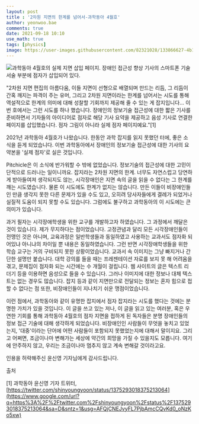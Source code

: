 ```yaml
---
layout: post
title : '2차원 지면의 한계를 넘어서-과학동아 4월호'
author: yeonwoo.bae
comments: true
date: 2021-09-18 10:10
use_math: true
tags: [physics]
image: https://user-images.githubusercontent.com/82321028/133866627-4b1dd2c8-895f-4132-9a52-9428de7dcf63.jpeg
---
```




![과학동아 4월호의 실제 지면 삽입 페이지. 장애인 접근성 향상 기사의 스마트폰 기술 서술 부분에 점자가 삽입되어 있다.](https://user-images.githubusercontent.com/82321028/133866627-4b1dd2c8-895f-4132-9a52-9428de7dcf63.jpeg)



 "2차원 지면 편집의 아름다움, 이들 지면이 선형으로 배열되며 만드는 리듬, 그 리듬이 간혹 깨지는 파격이 주는 유머, 그리고 2차원 지면이라는 한계를 넘어서는 시도를 통해 역설적으로 한계의 의미에 대해 성찰할 기회까지 제공해 줄 수 있는 게 잡지입니다... 이번 호에서는 그런 시도를 하나 했습니다. 장애인의 정보기술 접근성에 대한 짧은 기사를 준비하면서 기자들의 아이디어로 점자로 해당 기사 요약을 제공하고 음성 기사로 연결한 페이지를 삽입했습니다. 점자 그림이 아니라 실제 점자 페이지예요."[1]



 2021년 과학동아 4월호가 나왔습니다. 한동안 과학 잡지를 읽지 못했던 터에, 좋은 소식을 듣게 되었습니다. 이번 과학동아에서 장애인의 정보기술 접근성에 대한 기사의 요약본을 '실제 점자'로 실은 것입니다. 



 Pitchicle은 이 소식에 반가워할 수 밖에 없었습니다. 정보기술의 접근성에 대한 고민이 단적으로 드러나는 일이니까요. 잡지라는 2차원 지면의 한계. 너무도 자연스럽고 당연하게 받아들여져 생각되지도 않는, 시각장애인은 지면 속의 글을 읽을 수 없다는 그 한계를 깨는 시도였습니다. 물론 이 시도에도 한계가 없지는 않습니다. 만든 이들이 비장애인들인 만큼 생각지 못한 다른 문제가 있을 수도 있고, 오히려 당사자들에게 결례가 되었거나 실질적 도움이 되지 못할 수도 있습니다. 그럼에도 불구하고 과학동아의 이 시도에는 큰 의미가 있습니다.



 과거 필자는 시각장애학생을 위한 교구를 개발하고자 하였습니다. 그 과정에서 깨달은 것이 있습니다.  제가 무지하다는 점이었습니다. 고정관념과 달리 모든 시각장애인들이 전맹인 것은 아니며, 교육과정은 일반학생들과 동일하였고 사용하는 교과서도 점자화 되어있냐 아니냐의 차이일 뿐 내용은 동일하였습니다. 그런 반면 시각장애학생들을 위한 학습 교구는 거의 구비되지 못한 상황이었습니다.  교과서 속 이미지는 그냥 빠지거나 간단한 설명만 붙습니다. 대학 강의를 들을 때는 프레젠테이션 자료를 보지 못 해 어려움을 겪고, 문제집이 점자화 되는 시간에는 수 개월이 걸립니다. 웹 사이트의 글은 텍스트 리더기 등을 이용하면 음성으로 들을 수 있습니다. 그러나 이미지에 대한 정보나 대체 텍스트는 없는 경우도 많습니다. 잡지 등과 같이 지면만으로 전달되는 정보는 혼자 힘으로 접할 수 없다는 점 또한, 비장애인들이 지나치기 쉬운 맹점이었습니다.



 이런 점에서, 과학동아와 같이 유명한 잡지에서 점자 잡지라는 시도를 했다는 것에는 분명한 가치가 있을 것입니다. 이 글을 쓰고 있는 저나, 이 글을 읽고 있는 여러분, 혹은 우연한 기회를 통해 과학동아 4월호의 점자 지면을 접하게 된 독자들은 분명 장애인들의 정보 접근 기술에 대해 생각하게 되었습니다. 비장애인인 사람들이 무엇을 놓치고 있었는지, '대중'이라는 단어에 어떤 사람들이 포함되지 못했었는지에 대해서 말이지요. 그리고 어쩌면, 조금이나마 변해가는 세상에 약간의 희망을 가질 수 있을지도 모릅니다. 여기에 안주하지 않고, 우리는 조금이나마 멈추지 않고 계속 변해갈 것이라고요.



 인용을 허락해주신 윤신영 기자님에게 감사드립니다.



출처

[1] 과학동아 윤신영 기자 트위터, [https://twitter.com/shinyoungyoon/status/1375293018375213064](https://www.google.com/url?q=https%3A%2F%2Ftwitter.com%2Fshinyoungyoon%2Fstatus%2F1375293018375213064&sa=D&sntz=1&usg=AFQjCNEJvyFL7PjbAmcCQvKd0_oNzKo5xw)